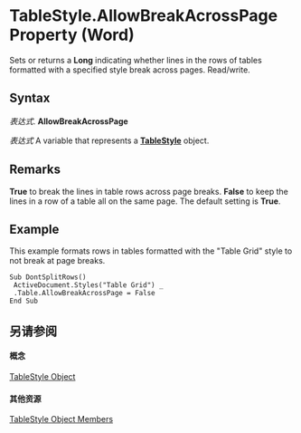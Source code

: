 
# TableStyle.AllowBreakAcrossPage Property (Word)

Sets or returns a  **Long** indicating whether lines in the rows of tables formatted with a specified style break across pages. Read/write.


## Syntax

 _表达式_. **AllowBreakAcrossPage**

 _表达式_ A variable that represents a **[TableStyle](4f1f4489-0ef7-dff0-8f2a-77f87937f3ad.md)** object.


## Remarks

 **True** to break the lines in table rows across page breaks. **False** to keep the lines in a row of a table all on the same page. The default setting is **True**.


## Example

This example formats rows in tables formatted with the "Table Grid" style to not break at page breaks.


```
Sub DontSplitRows() 
 ActiveDocument.Styles("Table Grid") _ 
 .Table.AllowBreakAcrossPage = False 
End Sub
```


## 另请参阅


#### 概念


[TableStyle Object](4f1f4489-0ef7-dff0-8f2a-77f87937f3ad.md)
#### 其他资源


[TableStyle Object Members](http://msdn.microsoft.com/library/157d6fb8-ff84-fe53-f6f7-d96219c8dcd4%28Office.15%29.aspx)